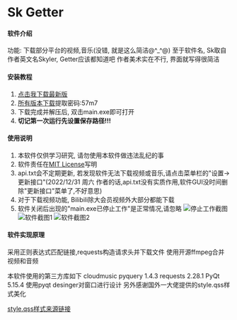 # Sk Getter

#### 软件介绍
功能: 下载部分平台的视频,音乐(没错, 就是这么简洁@^_^@)
至于软件名, Sk取自作者英文名Skyler, Getter应该都知道吧
作者美术实在不行, 界面就写得很简洁

#### 安装教程

1.  [点击我下载最新版](https://gitee.com/skyler-sun/sk-getter/releases/download/v0.0.1/SkGetter_v001.7z)
2. [所有版本下载](https://skyler.lanzouo.com/b03pox9sd)提取密码:57m7
3. 下载完成并解压后, 双击main.exe即可打开
4. **切记第一次运行先设置保存路径!!!**

#### 使用说明

1.  本软件仅供学习研究, 请勿使用本软件做违法乱纪的事
2.  软件责任在[MIT License](https://gitee.com/skyler-sun/sk-getter/blob/master/LICENSE)写明
3.  api.txt会不定期更新, 若发现软件无法下载视频或音乐,请点击菜单栏的"设置->更新接口"(2022/12/31 周六 作者的话,api.txt没有实质作用,软件GUI没时间删除"更新接口"菜单了,不好意思)
4. 对于下载视频功能, Bilibili除大会员视频外大部分都能下载
5. 软件关闭后出现的"main.exe已停止工作"是正常情况,请忽略
![停止工作截图](https://gitee.com/skyler-sun/sk-getter/blob/master/2022-12-31_213500.png)
![软件截图1](https://gitee.com/skyler-sun/sk-getter/blob/master/2022-12-31_213256.png)
![软件截图2](https://gitee.com/skyler-sun/sk-getter/blob/master/2022-12-31_213320.png)

#### 软件实现原理
采用正则表达式匹配链接,requests构造请求头并下载文件
使用开源ffmpeg合并视频和音频

本软件使用的第三方库如下
cloudmusic
pyquery   1.4.3
requests  2.28.1
PyQt      5.15.4
使用pyqt desinger对窗口进行设计
另外感谢国外一大佬提供的style.qss样式美化

[style.qss样式来源链接](https://www.programmerall.com/article/26091298015/)